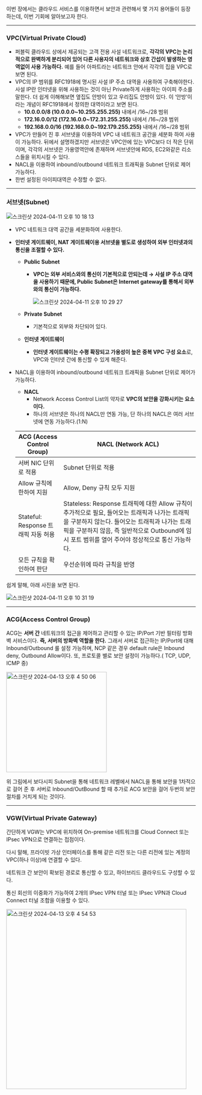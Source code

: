 이번 장에서는 클라우드 서비스를 이용하면서 보안과 관련해서 몇 가지 용어들이 등장 하는데, 이번 기회에 알아보고자 한다.

---

### VPC(Virtual Private Cloud)

- 퍼블릭 클라우드 상에서 제공되는 고객 전용 사설 네트워크로, **각각의 VPC는 논리적으로 완벽하게 분리되어 있어 다른 사용자의 네트워크와 상호 간섭이 발생하는 영역없이 사용 가능하다.** 예를 들어 아파트라는 네트워크 안에서 각각의 집을 VPC로 보면 된다.
- VPC의 IP 범위를 RFC1918에 명시된 사설 IP 주소 대역을 사용하여 구축해야한다. 사설 IP란 인터넷을 위해 사용하는 것이 아닌 Private하게 사용하는 아이피 주소를 말한다. 더 쉽게 이해해보면 옆집도 안방이 있고 우리집도 안방이 있다. 이 ‘안방’이라는 개념이 RFC1918에서 정의한 대역이라고 보면 된다.
    - **10.0.0.0/8 (10.0.0.0~10.255.255.255)** 내에서 /16~/28 범위
    - **172.16.0.0/12 (172.16.0.0~172.31.255.255)** 내에서 /16~/28 범위
    - **192.168.0.0/16 (192.168.0.0~192.179.255.255)** 내에서 /16~/28 범위
- VPC가 만들어 진 후 서브넷을 이용하여 VPC 내 네트워크 공간을 세분화 하여 사용이 가능하다. 뒤에서 설명하겠지만 서브넷은 VPC안에 있는 VPC보다 더 작은 단위이며, 각각의 서브넷은 가용영역안에 존재하며 서브넷안에 RDS, EC2와같은 리소스들을 위치시킬 수 있다.
- NACL을 이용하여 inbound/outbound 네트워크 트래픽을 Subnet 단위로 제어 가능하다.
- 한번 설정된 아이피대역은 수정할 수 없다.

---

### 서브넷(Subnet)

![스크린샷 2024-04-11 오후 10 18 13](https://github.com/sungwooIsGood/Today-I-Learn/assets/98163632/5782ae99-b6a4-462c-bb31-3354eb9db5e0)

- VPC 네트워크 대역 공간을 세분화하여 사용한다.
- **인터넷 게이트웨이, NAT 게이트웨이용 서브넷을 별도로 생성하여 외부 인터넷과의 통신을 조절할 수 있다.**
    - **Public Subnet**
        - **VPC는 외부 서비스와의 통신이 기본적으로 안되는데 → 사설 IP 주소 대역을 사용하기 때문에, Public Subnet은 Internet gateway를 통해서 외부와의 통신이 가능하다.**

          ![스크린샷 2024-04-11 오후 10 29 27](https://github.com/sungwooIsGood/Today-I-Learn/assets/98163632/4831788b-7e96-41ef-831b-d06989b20c2e)

    - **Private Subnet**
        - 기본적으로 외부와 차단되어 있다.
    - **인터넷 게이트웨이**
        - **인터넷 게이트웨이는 수평 확장되고 가용성이 높은 중복 VPC 구성 요소**로, VPC와 인터넷 간에 통신할 수 있게 해준다.
- NACL을 이용하여 inbound/outbound 네트워크 트래픽을 Subnet 단위로 제어가 가능하다.
    - **NACL**
        - Network Access Control List의 약자로 **VPC의 보안을 강화시키는 요소이다.**
        - 하나의 서브넷은 하나의 NACL만 연동 가능, 단 하나의 NACL은 여러 서브넷에 연동 가능하다.(1:N)

  | ACG (Access Control Group) | NACL (Network ACL) |
  | --- | --- |
  | 서버 NIC 단위로 적용 | Subnet 단위로 적용 |
  | Allow 규칙에 한하여 지원 | Allow, Deny 규칙 모두 지원 |
  | Stateful: Response 트래픽 자동 허용 | Stateless: Response 트래픽에 대한 Allow 규칙이 추가적으로 필요, 들어오는 트래픽과 나가는 트래픽을 구분하지 않는다. 들어오는 트래픽과 나가는 트래픽을 구분하지 않음, 즉 일반적으로 Outbound에 임시 포트 범위를 열어 주어야 정상적으로 통신 가능하다. |
  | 모든 규칙을 확인하여 판단 | 우선순위에 따라 규칙을 반영 |

쉽게 말해, 아래 사진을 보면 된다.

![스크린샷 2024-04-11 오후 10 31 19](https://github.com/sungwooIsGood/Today-I-Learn/assets/98163632/ab081a5b-a04c-4336-ab9a-e22bd4085eca)

---

### ACG(Access Control Group)

ACG는 **서버 간** 네트워크의 접근을 제어하고 관리할 수 있는 IP/Port 기반 필터링 방화벽 서비스이다.
**즉, 서버의 방화벽 역할을 한다.** 그래서 서버로 접근하는 IP/Port에 대해 Inbound/Outbound 룰 설정 가능하며,  NCP 같은 경우 default rule은 Inbound deny, Outbound Allow이다. 또, 프로토콜 별로 보안 설정이 가능하다.( TCP, UDP, ICMP 중)

<img width="267" alt="스크린샷 2024-04-13 오후 4 50 06" src="https://github.com/sungwooIsGood/Today-I-Learn/assets/98163632/43e4e228-0875-4fbf-a12b-bc254a237f9f">

위 그림에서 보다시피 Subnet을 통해 네트워크 레벨에서 NACL을 통해 보안을 1차적으로 걸어 준 후 서버로 Inbound/OutBound 할 때 추가로 ACG 보안을 걸어 두번의 보안 절차를 거치게 되는 것이다.

---

### VGW(Virtual Private Gateway)

간단하게 VGW는 VPC에 위치하여 On-premise 네트워크를 Cloud Connect 또는 IPsec VPN으로 연결하는 접점이다.

다시 말해, 프라이빗 가상 인터페이스를 통해 같은 리전 또는 다른 리전에 있는 계정의 VPC(하나 이상)에 연결할 수 있다.

네트워크 간 보안이 확보된 경로로 통신할 수 있고, 하이브리드 클라우드도 구성할 수 있다.

통신 회선의 이중화가 가능하여 2개의 IPsec VPN 터널 또는 IPsec VPN과 Cloud Connect 터널 조합을 이용할 수 있다.

<img width="479" alt="스크린샷 2024-04-13 오후 4 54 53" src="https://github.com/sungwooIsGood/Today-I-Learn/assets/98163632/027b50a8-f9f8-4904-92b5-7c5ba37f7260">
